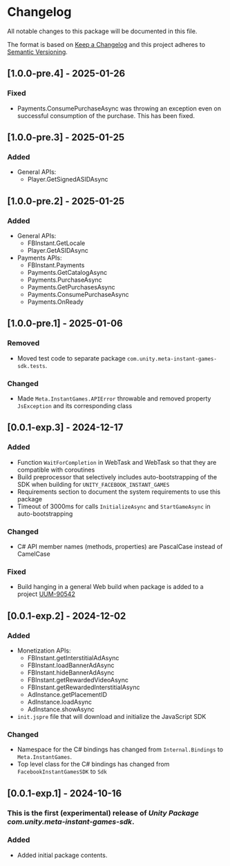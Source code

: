 # Changelog
All notable changes to this package will be documented in this file.

The format is based on [Keep a Changelog](http://keepachangelog.com/en/1.0.0/)
and this project adheres to [Semantic Versioning](http://semver.org/spec/v2.0.0.html).

## [1.0.0-pre.4] - 2025-01-26

### Fixed

* Payments.ConsumePurchaseAsync was throwing an exception even on successful consumption of the purchase. This has been fixed.

## [1.0.0-pre.3] - 2025-01-25

### Added

* General APIs:
  * Player.GetSignedASIDAsync

## [1.0.0-pre.2] - 2025-01-25

### Added

* General APIs:
  * FBInstant.GetLocale
  * Player.GetASIDAsync
* Payments APIs:
  * FBInstant.Payments
  * Payments.GetCatalogAsync
  * Payments.PurchaseAsync
  * Payments.GetPurchasesAsync
  * Payments.ConsumePurchaseAsync
  * Payments.OnReady

## [1.0.0-pre.1] - 2025-01-06

### Removed
* Moved test code to separate package `com.unity.meta-instant-games-sdk.tests`.

### Changed
* Made `Meta.InstantGames.APIError` throwable and removed property `JsException` and its corresponding class

## [0.0.1-exp.3] - 2024-12-17

### Added

* Function `WaitForCompletion` in WebTask and WebTask<T> so that they are compatible with coroutines
* Build preprocessor that selectively includes auto-bootstrapping of the SDK when building for `UNITY_FACEBOOK_INSTANT_GAMES`
* Requirements section to document the system requirements to use this package
* Timeout of 3000ms for calls `InitializeAsync` and `StartGameAsync` in auto-bootstrapping

### Changed

* C# API member names (methods, properties) are PascalCase instead of CamelCase

### Fixed

* Build hanging in a general Web build when package is added to a project [UUM-90542](https://jira.unity3d.com/browse/UUM-90542)

## [0.0.1-exp.2] - 2024-12-02

### Added

* Monetization APIs:
  * FBInstant.getInterstitialAdAsync
  * FBInstant.loadBannerAdAsync
  * FBInstant.hideBannerAdAsync
  * FBInstant.getRewardedVideoAsync
  * FBInstant.getRewardedInterstitialAsync
  * AdInstance.getPlacementID
  * AdInstance.loadAsync
  * AdInstance.showAsync
* `init.jspre` file that will download and initialize the JavaScript SDK

### Changed

* Namespace for the C# bindings has changed from `Internal.Bindings` to `Meta.InstantGames`.
* Top level class for the C# bindings has changed from `FacebookInstantGamesSDK` to `Sdk`

## [0.0.1-exp.1] - 2024-10-16

### This is the first (experimental) release of *Unity Package com.unity.meta-instant-games-sdk*.

### Added

* Added initial package contents.
